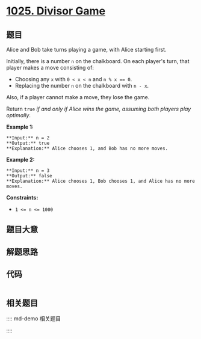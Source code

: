 # [1025. Divisor Game](https://leetcode.com/problems/divisor-game)

## 题目

Alice and Bob take turns playing a game, with Alice starting first.

Initially, there is a number `n` on the chalkboard. On each player's turn,
that player makes a move consisting of:

  * Choosing any `x` with `0 < x < n` and `n % x == 0`.
  * Replacing the number `n` on the chalkboard with `n - x`.

Also, if a player cannot make a move, they lose the game.

Return `true` _if and only if Alice wins the game, assuming both players play
optimally_.



**Example 1:**

    
    
    **Input:** n = 2
    **Output:** true
    **Explanation:** Alice chooses 1, and Bob has no more moves.
    

**Example 2:**

    
    
    **Input:** n = 3
    **Output:** false
    **Explanation:** Alice chooses 1, Bob chooses 1, and Alice has no more moves.
    



**Constraints:**

  * `1 <= n <= 1000`


## 题目大意

## 解题思路

## 代码

```javascript

```

## 相关题目

:::: md-demo 相关题目

::::
